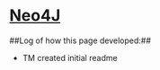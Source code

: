 
[Neo4J](https://github.com/digitecture/gists/edit/master/scripts/)
==========================

##Log of how this page developed:##

- TM created initial readme
